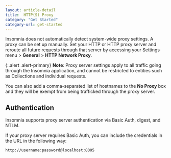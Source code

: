 ```yaml
---
layout: article-detail
title:  HTTP(S) Proxy
category: "Get Started"
category-url: get-started
---
```


Insomnia does not automatically detect system-wide proxy settings. A proxy can be set up manually. Set your HTTP or HTTP proxy server and reroute all future requests through that server by accessing your Settings menu > **General** > **HTTP Network Proxy**.

{:.alert .alert-primary}
**Note**: Proxy server settings apply to all traffic going through the Insomnia application, and cannot be restricted to entities such as Collections and individual requests.

You can also add a comma-separated list of hostnames to the **No Proxy** box and they will be exempt from being trafficked through the proxy server.

## Authentication

Insomnia supports proxy server authentication via Basic Auth, digest, and NTLM.

If your proxy server requires Basic Auth, you can include the credentials in the URL in the following way:

```bash
http://username:password@localhost:8005
```

